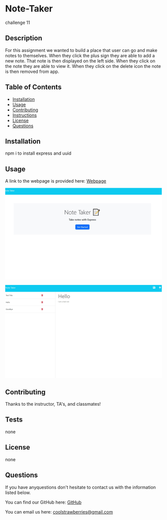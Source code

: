 # Note-Taker
challenge 11
 
## Description
For this assignment we wanted to build a place that user can go and make notes to themselves. When they click the plus sign they are able to add a new note. That note is then displayed on the left side. When they click on the note they are able to view it. When they click on the delete icon the note is then removed from app.

## Table of Contents
* [Installation](#installation)
* [Usage](#usage)
* [Contributing](#contributing)
* [Instructions](#instructions)
* [License](#license)
* [Questions](#questions)

## Installation
npm i to install express and uuid

## Usage

A link to the webpage is provided here: [Webpage](https://github.com/sweetkloid/Note-Taker)

![screenshot](assets/images/Screenshot%202023-05-08%20210039.jpg)

![Screenshot](assets/images/Screenshot%202023-05-08%20205913.jpg)


## Contributing
Thanks to the instructor, TA's, and classmates!

## Tests
none

## License
none

## Questions
If you have anyquestions don't hesitate to contact us with the information listed below.

You can find our GitHub here: [GitHub](https://github.com/sweetkloid)

You can email us here: coolstrawberries@gmail.com